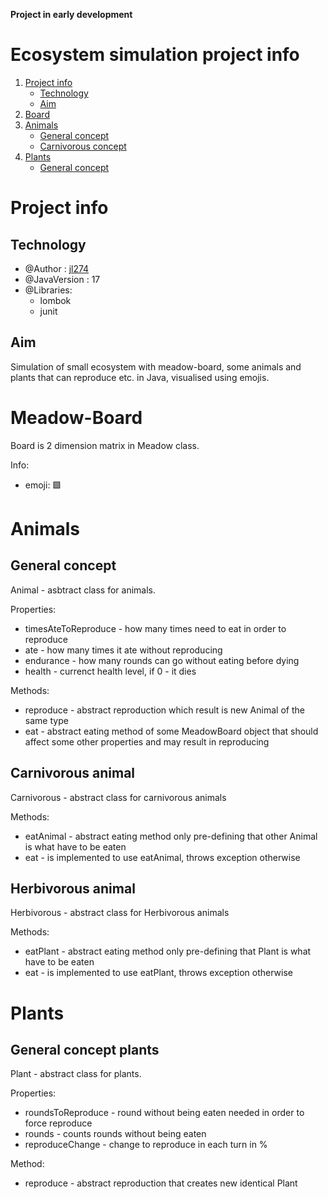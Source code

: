 **Project in early development**

# Ecosystem simulation project info
1. [Project info](#project-info)
    * [Technology](#technology)
    * [Aim](#aim)
2. [Board](#meadow-board)
3. [Animals](#animals)
    * [General concept](#general-concept)
    * [Carnivorous concept](#carnivorous-animal)
4. [Plants](#plants)
    * [General concept](#general-concept-plants)

# Project info

## Technology
* @Author : [jl274](https://github.com/jl274)
* @JavaVersion : 17
* @Libraries:
    * lombok
    * junit

## Aim
Simulation of small ecosystem with meadow-board, some animals and plants that can reproduce etc. in Java,
visualised using emojis.

# Meadow-Board
Board is 2 dimension matrix in Meadow class.

Info:
* emoji: 🟩


# Animals

## General concept

Animal - asbtract class for animals.

Properties:
* timesAteToReproduce - how many times need to eat in order to reproduce
* ate - how many times it ate without reproducing
* endurance - how many rounds can go without eating before dying
* health - currenct health level, if 0 - it dies

Methods:
* reproduce - abstract reproduction which result is new Animal of the same type
* eat - abstract eating method of some MeadowBoard object that should 
  affect some other properties and may result in reproducing

## Carnivorous animal
Carnivorous - abstract class for carnivorous animals

Methods:
* eatAnimal - abstract eating method only pre-defining that other Animal is what have to be eaten
* eat - is implemented to use eatAnimal, throws exception otherwise

## Herbivorous animal
Herbivorous - abstract class for Herbivorous animals

Methods:
* eatPlant - abstract eating method only pre-defining that Plant is what have to be eaten
* eat - is implemented to use eatPlant, throws exception otherwise

# Plants

## General concept plants

Plant  - abstract class for plants.

Properties:
* roundsToReproduce - round without being eaten needed in order to force reproduce
* rounds - counts rounds without being eaten
* reproduceChange - change to reproduce in each turn in %

Method:
* reproduce - abstract reproduction that creates new identical Plant
